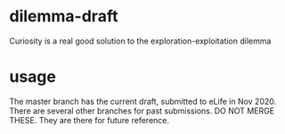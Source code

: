 # dilemma-draft
Curiosity is a real good solution to the exploration-exploitation dilemma

# usage
The master branch has the current draft, submitted to eLife in Nov 2020. There are several other branches for past submissions. DO NOT MERGE THESE. They are there for future reference.

